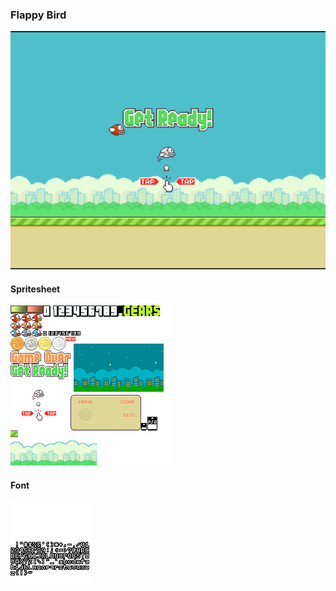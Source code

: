 ### Flappy Bird
![screenshot](images/screenshot.png "screenshot")

#### Spritesheet
![spritesheet](images/spritesheet.png "spritesheet")

#### Font
![font](images/font.png "font")